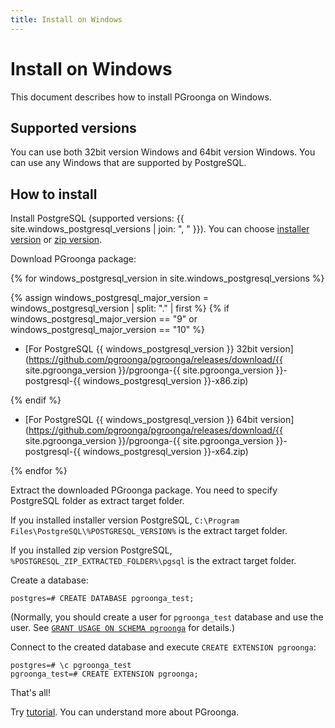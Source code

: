 ```yaml
---
title: Install on Windows
---
```


# Install on Windows

This document describes how to install PGroonga on Windows.

## Supported versions

You can use both 32bit version Windows and 64bit version Windows. You can use any Windows that are supported by PostgreSQL.

## How to install

Install PostgreSQL (supported versions: {{ site.windows_postgresql_versions | join: ", " }}). You can choose [installer version][windows-postgresql-download-installer] or [zip version][windows-postgresql-download-zip].

Download PGroonga package:

{% for windows_postgresql_version in site.windows_postgresql_versions %}

{% assign windows_postgresql_major_version = windows_postgresql_version | split: "." | first %}
{% if windows_postgresql_major_version == "9" or
      windows_postgresql_major_version == "10" %}

  * [For PostgreSQL {{ windows_postgresql_version }} 32bit version](https://github.com/pgroonga/pgroonga/releases/download/{{ site.pgroonga_version }}/pgroonga-{{ site.pgroonga_version }}-postgresql-{{ windows_postgresql_version }}-x86.zip)

{% endif %}

  * [For PostgreSQL {{ windows_postgresql_version }} 64bit version](https://github.com/pgroonga/pgroonga/releases/download/{{ site.pgroonga_version }}/pgroonga-{{ site.pgroonga_version }}-postgresql-{{ windows_postgresql_version }}-x64.zip)

{% endfor %}

Extract the downloaded PGroonga package. You need to specify PostgreSQL folder as extract target folder.

If you installed installer version PostgreSQL, `C:\Program Files\PostgreSQL\%POSTGRESQL_VERSION%` is the extract target folder.

If you installed zip version PostgreSQL, `%POSTGRESQL_ZIP_EXTRACTED_FOLDER%\pgsql` is the extract target folder.

Create a database:

```text
postgres=# CREATE DATABASE pgroonga_test;
```

(Normally, you should create a user for `pgroonga_test` database and use the user. See [`GRANT USAGE ON SCHEMA pgroonga`](../reference/grant-usage-on-schema-pgroonga.html) for details.)

Connect to the created database and execute `CREATE EXTENSION pgroonga`:

```text
postgres=# \c pgroonga_test
pgroonga_test=# CREATE EXTENSION pgroonga;
```

That's all!

Try [tutorial](../tutorial/). You can understand more about PGroonga.

[windows-postgresql-download-installer]: https://www.enterprisedb.com/downloads/postgres-postgresql-downloads
[windows-postgresql-download-zip]: https://www.enterprisedb.com/download-postgresql-binaries
